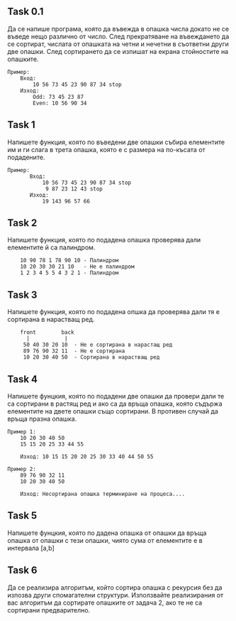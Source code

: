 ## Task 0.1

Да се напише програма, която да въвежда в опашка числа докато не се въведе нещо различно от число. След прекратяване на въвеждането да се сортират, числата от опашката на четни и нечетни в съответни други две опашки. След сортирането да се изпишат на екрана стойностите на опашките.

```
Пример: 
    Вход: 
        10 56 73 45 23 90 87 34 stop
    Изход: 
        Odd: 73 45 23 87
        Even: 10 56 90 34
```
## Task 1
Напишете функция, която по въведени две опашки събира елементите им и ги слага в трета опашка, която е с размера на по-късата от подадените.
```
Пример:
       Вход:
           10 56 73 45 23 90 87 34 stop
            9 87 23 12 43 stop
       Изход:
           19 143 96 57 66
```
## Task 2 
Напишете функция, която по подадена опашка проверява дали елементите й са палиндром.
```
    10 90 78 1 78 90 10 - Палиндром
    10 20 30 30 21 10   - Не е палиндром
    1 2 3 4 5 5 4 3 2 1 - Палиндром
```


## Task 3

Напишете функция, която по подадена опшка да проверява дали тя е сортирана в нарастващ ред.

```
    front        back
      |           |
     50 40 30 20 10  - Не е сортирана в нарастащ ред
     89 76 90 32 11  - Не е сортирана
     10 20 30 40 50  - Сортирана в нарастващ ред
```

## Task 4

Напишете фунцкия, която по подадени две опашки да провери дали те са сортирани в растящ ред и ако са да връща опашка, която съдържа елементите на двете опашки също сортирани. В противен случай да връща празна опашка.

```
Пример 1:
    10 20 30 40 50
    15 15 20 25 33 44 55

    Изход: 10 15 15 20 20 25 30 33 40 44 50 55

Пример 2:
    89 76 90 32 11
    10 20 30 40 50

    Изход: Несортирана опашка терминиране на процеса....
```

## Task 5

Напишете фунцкия, която по даденa опашка от опашки да връща опашка от опашки с тези опашки, чиято сума от елементите е в интервала [a,b]

## Task 6

Да се реализира алгоритъм, който сортира опашка с рекурсия без да изпозва други спомагателни структури. Използвайте реализирания от вас алгоритъм да сортирате опашките от задача 2, ако те не са сортирани предварително.
